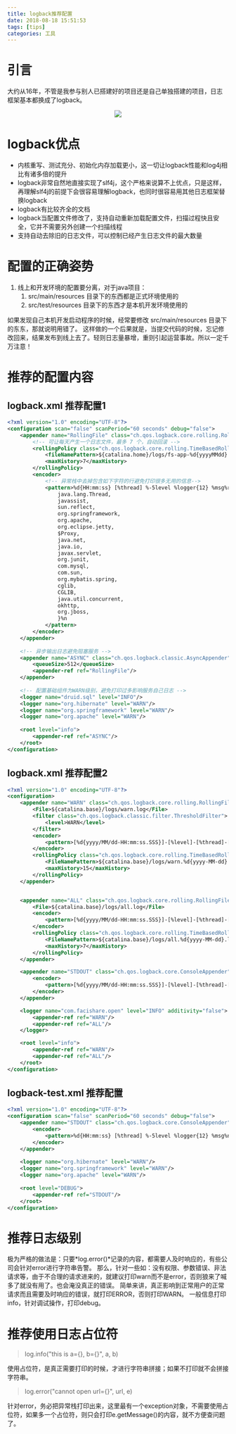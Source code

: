 ```yaml
---
title: logback推荐配置
date: 2018-08-18 15:51:53
tags: [tips]
categories: 工具
---
```


# 引言

大约从16年，不管是我参与别人已搭建好的项目还是自己单独搭建的项目，日志框架基本都换成了logback。

<div align=center><img src="../../../../images/2018-8/logback.jpg" algin="center"/></div><!-- more -->

# logback优点

- 内核重写、测试充分、初始化内存加载更小，这一切让logback性能和log4j相比有诸多倍的提升
- logback非常自然地直接实现了slf4j，这个严格来说算不上优点，只是这样，再理解slf4j的前提下会很容易理解logback，也同时很容易用其他日志框架替换logback
- logback有比较齐全的文档
- logback当配置文件修改了，支持自动重新加载配置文件，扫描过程快且安全，它并不需要另外创建一个扫描线程
- 支持自动去除旧的日志文件，可以控制已经产生日志文件的最大数量

# 配置的正确姿势

1. 线上和开发环境的配置要分离，对于java项目：
   1. src/main/resources 目录下的东西都是正式环境使用的
   2. src/test/resources 目录下的东西才是本机开发环境使用的

如果发现自己本机开发启动程序的时候，经常要修改 src/main/resources 目录下的东东，那就说明用错了。
这样做的一个后果就是，当提交代码的时候，忘记修改回来，结果发布到线上去了。轻则日志量暴增，重则引起运营事故。所以一定千万注意！

# 推荐的配置内容

## logback.xml 推荐配置1

```xml
<?xml version="1.0" encoding="UTF-8"?>
<configuration scan="false" scanPeriod="60 seconds" debug="false">
    <appender name="RollingFile" class="ch.qos.logback.core.rolling.RollingFileAppender">
        <!-- 可让每天产生一个日志文件，最多 7 个，自动回滚 -->
        <rollingPolicy class="ch.qos.logback.core.rolling.TimeBasedRollingPolicy">
            <fileNamePattern>${catalina.home}/logs/fs-app-%d{yyyyMMdd}.log.zip</fileNamePattern>
            <maxHistory>7</maxHistory>
        </rollingPolicy>
        <encoder>
            <!-- 异常栈中去掉包含如下字符的行避免打印很多无用的信息-->
            <pattern>%d{HH:mm:ss} [%thread] %-5level %logger{12} %msg%rEx{full,
                java.lang.Thread,
                javassist,
                sun.reflect,
                org.springframework,
                org.apache,
                org.eclipse.jetty,
                $Proxy,
                java.net,
                java.io,
                javax.servlet,
                org.junit,
                com.mysql,
                com.sun,
                org.mybatis.spring,
                cglib,
                CGLIB,
                java.util.concurrent,
                okhttp,
                org.jboss,
                }%n
            </pattern>
        </encoder>
    </appender>
 
    <!-- 异步输出日志避免阻塞服务 -->
    <appender name="ASYNC" class="ch.qos.logback.classic.AsyncAppender">
        <queueSize>512</queueSize>
        <appender-ref ref="RollingFile"/>
    </appender>
 
    <!-- 配置基础组件为WARN级别，避免打印过多影响服务自己日志 -->
    <logger name="druid.sql" level="INFO"/>
    <logger name="org.hibernate" level="WARN"/>
    <logger name="org.springframework" level="WARN"/>
    <logger name="org.apache" level="WARN"/>
 
    <root level="info">
        <appender-ref ref="ASYNC"/>
    </root>
</configuration>
```

## logback.xml 推荐配置2

```xml
<?xml version="1.0" encoding="UTF-8"?>
<configuration>
    <appender name="WARN" class="ch.qos.logback.core.rolling.RollingFileAppender">
        <File>${catalina.base}/logs/warn.log</File>
        <filter class="ch.qos.logback.classic.filter.ThresholdFilter">
            <level>WARN</level>
        </filter>
        <encoder>
            <pattern>[%d{yyyy/MM/dd-HH:mm:ss.SSS}]-[%level]-[%thread]-[%class:%line]- %msg%n</pattern>
        </encoder>
        <rollingPolicy class="ch.qos.logback.core.rolling.TimeBasedRollingPolicy">
            <FileNamePattern>${catalina.base}/logs/warn.%d{yyyy-MM-dd}.log.zip</FileNamePattern>
            <maxHistory>15</maxHistory>
        </rollingPolicy>
    </appender>


    <appender name="ALL" class="ch.qos.logback.core.rolling.RollingFileAppender">
        <File>${catalina.base}/logs/all.log</File>
        <encoder>
            <pattern>[%d{yyyy/MM/dd-HH:mm:ss.SSS}]-[%level]-[%thread]-[%class:%line]- %msg%n</pattern>
        </encoder>
        <rollingPolicy class="ch.qos.logback.core.rolling.TimeBasedRollingPolicy">
            <FileNamePattern>${catalina.base}/logs/all.%d{yyyy-MM-dd}.log.zip</FileNamePattern>
            <maxHistory>7</maxHistory>
        </rollingPolicy>
    </appender>

    <appender name="STDOUT" class="ch.qos.logback.core.ConsoleAppender">
        <encoder>
            <pattern>[%d{yyyy/MM/dd-HH:mm:ss.SSS}]-[%level]-[%thread]-[%class:%line]- %msg%n</pattern>
        </encoder>
    </appender>

    <logger name="com.facishare.open" level="INFO" additivity="false">
        <appender-ref ref="WARN"/>
        <appender-ref ref="ALL"/>
    </logger>

    <root level="info">
        <appender-ref ref="WARN"/>
        <appender-ref ref="ALL"/>
    </root>
</configuration>
```

## logback-test.xml 推荐配置

```xml
<?xml version="1.0" encoding="UTF-8"?>
<configuration scan="false" scanPeriod="60 seconds" debug="false">
    <appender name="STDOUT" class="ch.qos.logback.core.ConsoleAppender">
        <encoder>
            <pattern>%d{HH:mm:ss} [%thread] %-5level %logger{12} %msg%n</pattern>
        </encoder>
    </appender>
 
    <logger name="org.hibernate" level="WARN"/>
    <logger name="org.springframework" level="WARN"/>
    <logger name="org.apache" level="WARN"/>
 
    <root level="DEBUG">
        <appender-ref ref="STDOUT"/>
    </root>
</configuration>
```

# 推荐日志级别

极为严格的做法是：只要*log.error()*记录的内容，都需要人及时响应的，有些公司会针对error进行字符串告警。
那么，针对一些如：没有权限、参数错误、非法请求等，由于不合理的请求进来的，就建议打印warn而不是error，否则狼来了喊多了就没有用了。也会淹没真正的错误。
简单来讲，真正影响到正常用户的正常请求而且需要及时响应的错误，就打印ERROR，否则打印WARN。
一般信息打印info，针对调试操作，打印debug。

# 推荐使用日志占位符

> log.info("this is a={}, b={}", a, b)

使用占位符，是真正需要打印的时候，才进行字符串拼接；如果不打印就不会拼接字符串。

> log.error("cannot open url={}", url, e)

针对error，务必把异常栈打印出来，这里最有一个exception对象，不需要使用占位符，如果多一个占位符，则只会打印e.getMessage()的内容，就不方便查问题了。 